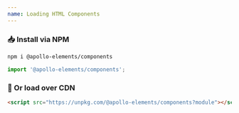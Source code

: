 ```yaml
---
name: Loading HTML Components
---
```


### 📥 Install via NPM

```bash
npm i @apollo-elements/components
```
```js
import '@apollo-elements/components';
```

<section reveal>

### 🚛 Or load over CDN

```html
<script src="https://unpkg.com/@apollo-elements/components?module"></script>
```

</section>
